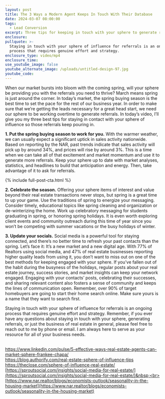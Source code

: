```yaml
---
layout: post
title: The 3 Ways a Modern Agent Keeps In Touch With Their Database
date: 2024-03-07 08:00:00
tags:
  - Lead Conversion
excerpt: Three tips for keeping in touch with your sphere to generate referrals.
enclosure:
pullquote: >-
  Staying in touch with your sphere of influence for referrals is an ongoing
  process that requires genuine effort and strategy.
enclosure_type: video/mp4
enclosure_time:
use_youtube_image: false
youtube_alternate_image: /uploads/untitled-design-97.jpg
youtube_code:
---
```

When our market bursts into bloom with the coming spring, will your sphere be providing you with the referrals you need to thrive? March means spring is just around the corner. In today’s market, the spring buying season is the best time to set the pace for the rest of our business year. In order to make sure that we’re getting the leads necessary for a great head start, we need our sphere to be working overtime to generate referrals. In today’s video, I’ll give you my three best tips for staying in contact with your sphere of influence so those referrals keep pouring in.

**1\. Put the spring buying season to work for you.** With the warmer weather, we can usually expect a significant uptick in sales activity nationwide. Based on reporting by the NAR, past trends indicate that sales activity will pick up by around 34%, and prices will rise by around 3%. This is a time when we can take all of that excitement and market momentum and use it to generate more referrals. Keep your sphere up to date with market analyses, statistics, and headlines to build that anticipation and energy. Then, take advantage of it to ask for referrals.

{% include full-post-cta.html %}

**2\. Celebrate the season.** Offering your sphere items of interest and value beyond their real estate transactions never stops, but spring is a great time to up your game. Use the traditions of spring to energize your messaging. Consider timely, educational topics like spring cleaning and organization or de-winterizing the home. Work up celebratory messaging for students graduating in spring, or honoring spring holidays. It is even worth exploring client events and community outreach during this time of year since you won’t be competing with summer vacations or the busy holidays of winter.

**3\. Update your socials.** Social media is a powerful tool for staying connected, and there’s no better time to refresh your past contacts than the spring. Let’s face it: It’s a new market and a new digital age. With 77% of Realtors using social media, and 47% of real estate businesses reporting higher quality leads from using it, you don’t want to miss out on one of the best methods for keeping engaged with your sphere. If you’ve fallen out of the habit during the busyness of the holidays, regular posts about your real estate journey, success stories, and market insights can keep your network engaged. Engaging with your contacts’ posts, celebrating their successes, and sharing relevant content also fosters a sense of community and keeps the lines of communication open. Remember, over 90% of target homebuyers are going to start their home search online. Make sure yours is a name that they want to search first.

Staying in touch with your sphere of influence for referrals is an ongoing process that requires genuine effort and strategy. Remember, if you ever have any questions about staying in touch with your sphere, generating referrals, or just the business of real estate in general, please feel free to reach out to me by phone or email. I am always here to serve as your resource for all of your business needs.

<br>[<u>https://www.linkedin.com/pulse/5-effective-ways-real-estate-agents-can-market-sphere-frankee-chapa/</u>](https://www.linkedin.com/pulse/5-effective-ways-real-estate-agents-can-market-sphere-frankee-chapa/)&nbsp;<br>[<u>https://blog.authorify.com/real-estate-sphere-of-influence-tips</u>](https://blog.authorify.com/real-estate-sphere-of-influence-tips)&nbsp;<br>[<u>https://theclose.com/sphere-of-influence-real-estate/</u>](https://theclose.com/sphere-of-influence-real-estate/)&nbsp;<br>[https://sproutsocial.com/insights/social-media-for-real-estate/](https://sproutsocial.com/insights/social-media-for-real-estate/)&nbsp;<br>[https://www.nar.realtor/blogs/economists-outlook/seasonality-in-the-housing-market](https://www.nar.realtor/blogs/economists-outlook/seasonality-in-the-housing-market)